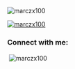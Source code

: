 <p align="left"> <img src="https://komarev.com/ghpvc/?username=marczx100&label=Profile%20views&color=0e75b6&style=flat" alt="marczx100" /> </p>

<p align="left"> <a href="https://www.youtube.com/watch?v=plB0K0DROFs&ab_channel=MisterAce"><img src="https://github-profile-trophy.vercel.app/?username=marczx100&theme=onedark" alt="marczx100" /></a> </p>

<h3 align="left">Connect with me:</h3>
<p align="left">
</p>

<p>&nbsp;<img align="center" src="https://github-readme-stats.vercel.app/api?username=marczx100&show_icons=true&locale=es&theme=onedark" alt="marczx100" /></p>

